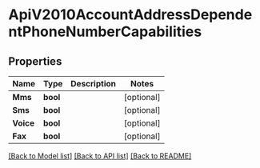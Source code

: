 # ApiV2010AccountAddressDependentPhoneNumberCapabilities

## Properties

Name | Type | Description | Notes
------------ | ------------- | ------------- | -------------
**Mms** | **bool** |  |[optional] 
**Sms** | **bool** |  |[optional] 
**Voice** | **bool** |  |[optional] 
**Fax** | **bool** |  |[optional] 

[[Back to Model list]](../README.md#documentation-for-models) [[Back to API list]](../README.md#documentation-for-api-endpoints) [[Back to README]](../README.md)


